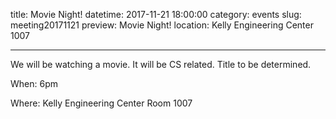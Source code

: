 title: Movie Night!
datetime: 2017-11-21 18:00:00
category: events
slug: meeting20171121
preview: Movie Night!
location: Kelly Engineering Center 1007

---

We will be watching a movie. It will be CS related. Title to be determined.

When: 6pm

Where: Kelly Engineering Center Room 1007
